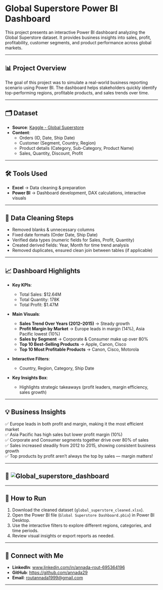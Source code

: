 # Global Superstore Power BI Dashboard

This project presents an interactive Power BI dashboard analyzing the Global Superstore dataset. It provides business insights into sales, profit, profitability, customer segments, and product performance across global markets.

---

## 📊 Project Overview

The goal of this project was to simulate a real-world business reporting scenario using Power BI. The dashboard helps stakeholders quickly identify top-performing regions, profitable products, and sales trends over time.

---

## 🗂 Dataset

- **Source**: [Kaggle - Global Superstore](https://www.kaggle.com/datasets/endofnight17j03/global-superstore)
- **Content**:  
  - Orders (ID, Date, Ship Date)  
  - Customer (Segment, Country, Region)  
  - Product details (Category, Sub-Category, Product Name)  
  - Sales, Quantity, Discount, Profit

---

## 🛠 Tools Used

- **Excel** → Data cleaning & preparation  
- **Power BI** → Dashboard development, DAX calculations, interactive visuals

---

## 🧽 Data Cleaning Steps

- Removed blanks & unnecessary columns  
- Fixed date formats (Order Date, Ship Date)  
- Verified data types (numeric fields for Sales, Profit, Quantity)  
- Created derived fields: Year, Month for time trend analysis  
- Removed duplicates, ensured clean join between tables (if applicable)

---

## 📈 Dashboard Highlights

- **Key KPIs**:
  - Total Sales: $12.64M  
  - Total Quantity: 178K  
  - Total Profit: $1.47M

- **Main Visuals**:
  - **Sales Trend Over Years (2012–2015)** → Steady growth  
  - **Profit Margin by Market** → Europe leads in margin (14%), Asia Pacific lowest (10%)  
  - **Sales by Segment** → Corporate & Consumer make up over 80%  
  - **Top 10 Best-Selling Products** → Apple, Canon, Cisco  
  - **Top 10 Most Profitable Products** → Canon, Cisco, Motorola

- **Interactive Filters**:
  - Country, Region, Category, Ship Date

- **Key Insights Box**:
  - Highlights strategic takeaways (profit leaders, margin efficiency, sales growth)

---

## 💡 Business Insights

✅ Europe leads in both profit and margin, making it the most efficient market  
✅ Asia Pacific has high sales but lower profit margin (10%)  
✅ Corporate and Consumer segments together drive over 80% of sales  
✅ Sales increased steadily from 2012 to 2015, showing consistent business growth  
✅ Top products by profit aren’t always the top by sales — margin matters!

---

## 📸 ![Global_superstore_dashboard](https://github.com/user-attachments/assets/87a800c8-79f0-4bd1-af55-aeb0de3cf57f)

---

## 🚀 How to Run

1. Download the cleaned dataset (`global_superstore_cleaned.xlsx`).
2. Open the Power BI file (`Global Superstore Dashboard.pbix`) in Power BI Desktop.
3. Use the interactive filters to explore different regions, categories, and time periods.
4. Review visual insights or export reports as needed.

---

## 🤝 Connect with Me

- **LinkedIn**: www.linkedin.com/in/annada-rout-695364196  
- **GitHub**: https://github.com/annada29
- **Email**: routannada1999@gmail.com

---
